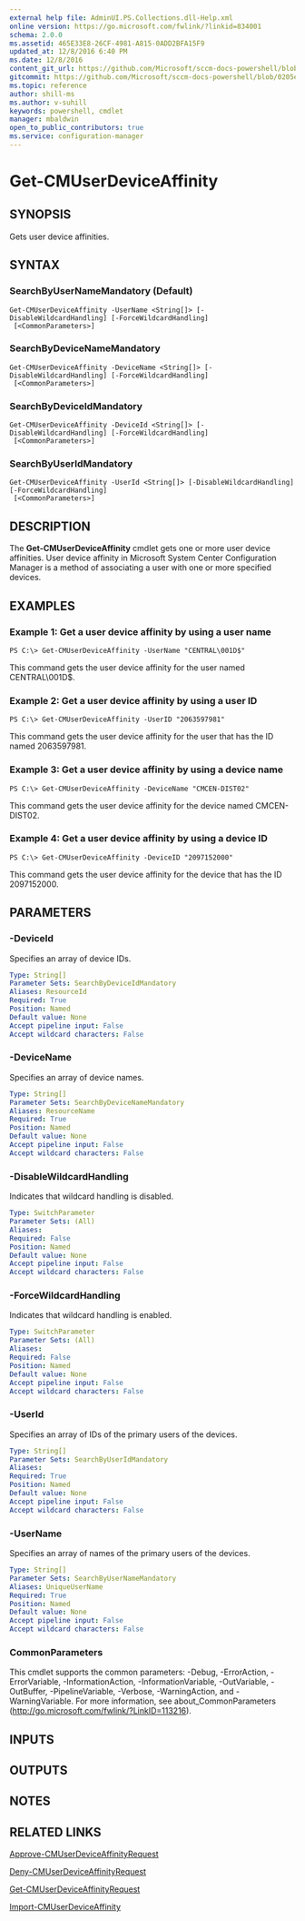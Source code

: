 ```yaml
---
external help file: AdminUI.PS.Collections.dll-Help.xml
online version: https://go.microsoft.com/fwlink/?linkid=834001
schema: 2.0.0
ms.assetid: 465E33E8-26CF-4981-A815-0ADD2BFA15F9
updated_at: 12/8/2016 6:40 PM
ms.date: 12/8/2016
content_git_url: https://github.com/Microsoft/sccm-docs-powershell/blob/master/sccm-cmdlets/ConfigurationManager/vlatest/Get-CMUserDeviceAffinity.md
gitcommit: https://github.com/Microsoft/sccm-docs-powershell/blob/0205e569abecf1b4e1b2b342947b87a3691b29a5/sccm-cmdlets/ConfigurationManager/vlatest/Get-CMUserDeviceAffinity.md
ms.topic: reference
author: shill-ms
ms.author: v-suhill
keywords: powershell, cmdlet
manager: mbaldwin
open_to_public_contributors: true
ms.service: configuration-manager
---
```


# Get-CMUserDeviceAffinity

## SYNOPSIS
Gets user device affinities.

## SYNTAX

### SearchByUserNameMandatory (Default)
```
Get-CMUserDeviceAffinity -UserName <String[]> [-DisableWildcardHandling] [-ForceWildcardHandling]
 [<CommonParameters>]
```

### SearchByDeviceNameMandatory
```
Get-CMUserDeviceAffinity -DeviceName <String[]> [-DisableWildcardHandling] [-ForceWildcardHandling]
 [<CommonParameters>]
```

### SearchByDeviceIdMandatory
```
Get-CMUserDeviceAffinity -DeviceId <String[]> [-DisableWildcardHandling] [-ForceWildcardHandling]
 [<CommonParameters>]
```

### SearchByUserIdMandatory
```
Get-CMUserDeviceAffinity -UserId <String[]> [-DisableWildcardHandling] [-ForceWildcardHandling]
 [<CommonParameters>]
```

## DESCRIPTION
The **Get-CMUserDeviceAffinity** cmdlet gets one or more user device affinities.
User device affinity in Microsoft System Center Configuration Manager is a method of associating a user with one or more specified devices.

## EXAMPLES

### Example 1: Get a user device affinity by using a user name
```
PS C:\> Get-CMUserDeviceAffinity -UserName "CENTRAL\001D$"
```

This command gets the user device affinity for the user named CENTRAL\001D$.

### Example 2: Get a user device affinity by using a user ID
```
PS C:\> Get-CMUserDeviceAffinity -UserID "2063597981"
```

This command gets the user device affinity for the user that has the ID named 2063597981.

### Example 3: Get a user device affinity by using a device name
```
PS C:\> Get-CMUserDeviceAffinity -DeviceName "CMCEN-DIST02"
```

This command gets the user device affinity for the device named CMCEN-DIST02.

### Example 4: Get a user device affinity by using a device ID
```
PS C:\> Get-CMUserDeviceAffinity -DeviceID "2097152000"
```

This command gets the user device affinity for the device that has the ID 2097152000.

## PARAMETERS

### -DeviceId
Specifies an array of device IDs.

```yaml
Type: String[]
Parameter Sets: SearchByDeviceIdMandatory
Aliases: ResourceId
Required: True
Position: Named
Default value: None
Accept pipeline input: False
Accept wildcard characters: False
```

### -DeviceName
Specifies an array of device names.

```yaml
Type: String[]
Parameter Sets: SearchByDeviceNameMandatory
Aliases: ResourceName
Required: True
Position: Named
Default value: None
Accept pipeline input: False
Accept wildcard characters: False
```

### -DisableWildcardHandling
Indicates that wildcard handling is disabled.

```yaml
Type: SwitchParameter
Parameter Sets: (All)
Aliases: 
Required: False
Position: Named
Default value: None
Accept pipeline input: False
Accept wildcard characters: False
```

### -ForceWildcardHandling
Indicates that wildcard handling is enabled.

```yaml
Type: SwitchParameter
Parameter Sets: (All)
Aliases: 
Required: False
Position: Named
Default value: None
Accept pipeline input: False
Accept wildcard characters: False
```

### -UserId
Specifies an array of IDs of the primary users of the devices.

```yaml
Type: String[]
Parameter Sets: SearchByUserIdMandatory
Aliases: 
Required: True
Position: Named
Default value: None
Accept pipeline input: False
Accept wildcard characters: False
```

### -UserName
Specifies an array of names of the primary users of the devices.

```yaml
Type: String[]
Parameter Sets: SearchByUserNameMandatory
Aliases: UniqueUserName
Required: True
Position: Named
Default value: None
Accept pipeline input: False
Accept wildcard characters: False
```

### CommonParameters
This cmdlet supports the common parameters: -Debug, -ErrorAction, -ErrorVariable, -InformationAction, -InformationVariable, -OutVariable, -OutBuffer, -PipelineVariable, -Verbose, -WarningAction, and -WarningVariable. For more information, see about_CommonParameters (http://go.microsoft.com/fwlink/?LinkID=113216).

## INPUTS

## OUTPUTS

## NOTES

## RELATED LINKS

[Approve-CMUserDeviceAffinityRequest](xref:ConfigurationManager/vlatest/Approve-CMUserDeviceAffinityRequest.md)

[Deny-CMUserDeviceAffinityRequest](xref:ConfigurationManager/vlatest/Deny-CMUserDeviceAffinityRequest.md)

[Get-CMUserDeviceAffinityRequest](xref:ConfigurationManager/vlatest/Get-CMUserDeviceAffinityRequest.md)

[Import-CMUserDeviceAffinity](xref:ConfigurationManager/vlatest/Import-CMUserDeviceAffinity.md)


